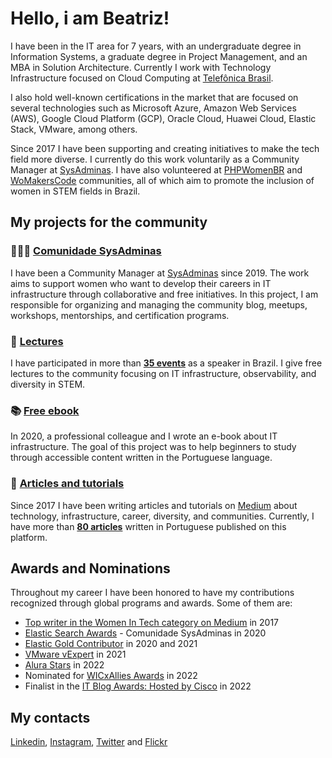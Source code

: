 # Hello, i am Beatriz!

I have been in the IT area for 7 years, with an undergraduate degree in Information Systems, a graduate degree in Project Management, and an MBA in Solution Architecture. Currently I work with Technology Infrastructure focused on Cloud Computing at [Telefônica Brasil](https://www.telefonica.com.br/).

I also hold well-known certifications in the market that are focused on several technologies such as Microsoft Azure, Amazon Web Services (AWS), Google Cloud Platform (GCP), Oracle Cloud, Huawei Cloud, Elastic Stack, VMware, among others.

Since 2017 I have been supporting and creating initiatives to make the tech field more diverse. I currently do this work voluntarily as a Community Manager at [SysAdminas](https://www.instagram.com/sysadminasbr/). I have also volunteered at [PHPWomenBR](https://phpwomen.org.br/) and [WoMakersCode](https://womakerscode.org/) communities, all of which aim to promote the inclusion of women in STEM fields in Brazil.

## My projects for the community

### 👩🏻‍💻 [Comunidade SysAdminas](https://github.com/sysadminas)
I have been a Community Manager at [SysAdminas](https://sysadminas.com.br/) since 2019. The work aims to support women who want to develop their careers in IT infrastructure through collaborative and free initiatives. 
In this project, I am responsible for organizing and managing the community blog, meetups, workshops, mentorships, and certification programs.

### 🎤 [Lectures](https://github.com/thebeaoliveira/thebeaoliveira/blob/main/events/english.md)
I have participated in more than **[35 events](https://github.com/thebeaoliveira/thebeaoliveira/blob/main/events/english.md)** as a speaker in Brazil. I give free lectures to the community focusing on IT infrastructure, observability, and diversity in STEM.

### 📚 [Free ebook](https://openlibrary.org/books/OL28653878M/Guia_de_Infraestrutura_de_TI#reader-observations)
In 2020, a professional colleague and I wrote an e-book about IT infrastructure. The goal of this project was to help beginners to study through accessible content written in the Portuguese language.

### 📝 [Articles and tutorials](https://github.com/thebeaoliveira/thebeaoliveira/blob/main/articles%20and%20tutorials/english.md) 
Since 2017 I have been writing articles and tutorials on [Medium](https://thebeaoliveira.medium.com/) about technology, infrastructure, career, diversity, and communities. Currently, I have more than **[80 articles](https://github.com/thebeaoliveira/thebeaoliveira/blob/main/articles%20and%20tutorials/english.md)** written in Portuguese published on this platform.

## Awards and Nominations

Throughout my career I have been honored to have my contributions recognized through global programs and awards. Some of them are:

- [Top writer in the Women In Tech category on Medium](https://www.instagram.com/p/BbHgTgWHw-k/?utm_medium=copy_link) in 2017
- [Elastic Search Awards](https://www.elastic.co/pt/blog/introducing-the-2020-elastic-search-awards-honorees-for-the-americas-region) - Comunidade SysAdminas in 2020
- [Elastic Gold Contributor](https://www.credential.net/b0e79f6f-3982-46ae-b0bf-c9427c699dd3#gs.dhn8w1) in 2020 and 2021
- [VMware vExpert](https://vexpert.vmware.com/directory/7107) in 2021
- [Alura Stars](https://www.alura.com.br/stars) in 2022
- Nominated for [WICxAllies Awards](https://womenincloud.com/16574-2/) in 2022
- Finalist in the [IT Blog Awards: Hosted by Cisco](https://www.ciscofeedback.vovici.com/se/705E3ECD767BAEDD) in 2022


## My contacts

[Linkedin](https://www.linkedin.com/in/thebeaoliveira/), [Instagram](https://www.instagram.com/thebeaoliveira), [Twitter](https://twitter.com/thebeaoliveira) and [Flickr](https://www.flickr.com/photos/194252068@N04/)
